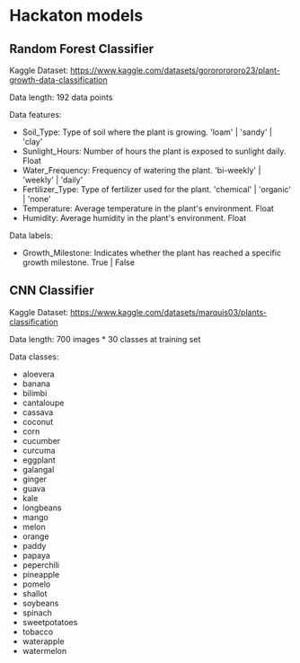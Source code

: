 # Hackaton models

## Random Forest Classifier

Kaggle Dataset: https://www.kaggle.com/datasets/gorororororo23/plant-growth-data-classification

Data length: 192 data points

Data features:
- Soil_Type: Type of soil where the plant is growing. 'loam' | 'sandy' | 'clay'
- Sunlight_Hours: Number of hours the plant is exposed to sunlight daily. Float
- Water_Frequency: Frequency of watering the plant. 'bi-weekly' | 'weekly' | 'daily'
- Fertilizer_Type: Type of fertilizer used for the plant. 'chemical' | 'organic' | 'none'
- Temperature: Average temperature in the plant's environment. Float
- Humidity: Average humidity in the plant's environment. Float

Data labels:
- Growth_Milestone: Indicates whether the plant has reached a specific growth milestone. True | False

## CNN Classifier

Kaggle Dataset: https://www.kaggle.com/datasets/marquis03/plants-classification

Data length: 700 images * 30 classes at training set

Data classes:
- aloevera
- banana
- bilimbi
- cantaloupe
- cassava
- coconut
- corn
- cucumber
- curcuma
- eggplant
- galangal
- ginger
- guava
- kale
- longbeans
- mango
- melon
- orange
- paddy
- papaya
- peperchili
- pineapple
- pomelo
- shallot
- soybeans
- spinach
- sweetpotatoes
- tobacco
- waterapple
- watermelon
